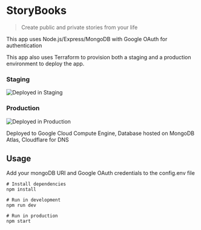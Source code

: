 # StoryBooks

> Create public and private stories from your life

This app uses Node.js/Express/MongoDB with Google OAuth for authentication

This app also uses Terraform to provision both a staging and a production environment to deploy the app.

### Staging
![Deployed in Staging](https://user-images.githubusercontent.com/26441727/130375891-4799df14-641b-4186-be7e-1bd2fb00f4f7.png)


### Production
![Deployed in Production](https://user-images.githubusercontent.com/26441727/130375892-4f4a742d-0439-4e8e-a362-d701eaa8245a.png)

Deployed to Google Cloud Compute Engine, Database hosted on MongoDB Atlas, Cloudflare for DNS

## Usage

Add your mongoDB URI and Google OAuth credentials to the config.env file

```
# Install dependencies
npm install

# Run in development
npm run dev

# Run in production
npm start
```
